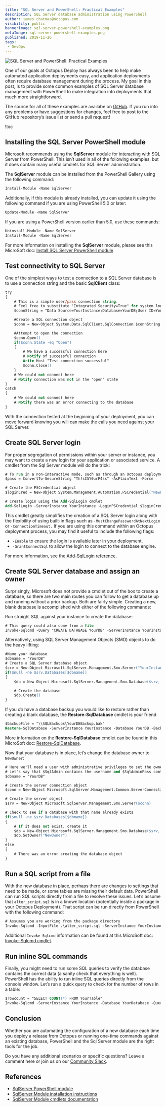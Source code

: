 ```yaml
---
title: "SQL Server and PowerShell: Practical Examples"
description: SQL Server database administration using PowerShell
author: james.chatmas@octopus.com
visibility: public
bannerImage: sql-server-powershell-examples.png
metaImage: sql-server-powershell-examples.png
published: 2019-11-26
tags:
 - DevOps
---
```


![SQL Server and PowerShell: Practical Examples](sql-server-powershell-examples.png)

One of our goals at Octopus Deploy has always been to help make automated application deployments easy, and application deployments often require database management during the process. My goal in this post, is to provide some common examples of SQL Server database management with PowerShell to make integration into deployments that much more straightforward.

The source for all of these examples are availabe on [GitHub](https://github.com/OctopusSamples/sql-server-powershell-examples). If you run into any problems or have suggestions for changes, feel free to post to the GitHub repository’s issue list or send a pull request!

!toc

## Installing the SQL Server PowerShell module
Microsoft recommends using the **SqlServer** module for interacting with SQL Server from PowerShell. This isn’t used in all of the following examples, but it does contain many useful cmdlets for SQL Server administration.

The **SqlServer** module can be installed from the PowerShell Gallery using the following command:

```ps
Install-Module -Name SqlServer
```

Additionally, if this module is already installed, you can update it using the following command if you are using PowerShell 5.0 or later:

```ps
Update-Module -Name SqlServer
```

If you are using a PowerShell version earlier than 5.0, use these commands:

```ps
Uninstall-Module -Name SqlServer
Install-Module -Name SqlServer
```

For more information on installing the **SqlServer** module, please see this MicroSoft doc: [Install SQL Server PowerShell module](https://docs.microsoft.com/en-us/sql/powershell/download-sql-server-ps-module).

## Test connectivity to SQL Server

One of the simplest ways to test a connection to a SQL Server database is to use a connection string and the basic **SqlClient** class:

```ps
try
{
    # This is a simple user/pass connection string.
    # Feel free to substitute "Integrated Security=True" for system logins.
    $connString = "Data Source=YourInstance;Database=YourDB;User ID=YourUser;Password=YourPassword"

    #Create a SQL connection object
    $conn = New-Object System.Data.SqlClient.SqlConnection $connString

    #Attempt to open the connection
    $conn.Open()
    if($conn.State -eq "Open")
    {
        # We have a successful connection here
        # Notify of successful connection
        Write-Host "Test connection successful"
        $conn.Close()
    }
    # We could not connect here
    # Notify connection was not in the "open" state
}
catch
{
    # We could not connect here
    # Notify there was an error connecting to the database
}
```

With the connection tested at the beginning of your deployment, you can move forward knowing  you will can make the calls you need against your SQL Server.

## Create SQL Server login

For proper segregation of permissions within your server or instance, you may want to create a new login for your application or associated service. A cmdlet from the Sql Server module will do the trick:

```ps
# To run in a non-interactive mode, such as through an Octopus deployment, you will most likely need to pass the new login credentials as a PSCredential object.
$pass = ConvertTo-SecureString "Th!sI5Y0urP4ss" -AsPlainText -Force

# Create the PSCredential object
$loginCred = New-Object System.Management.Automation.PSCredential("NewUser",$pass)

# Create login using the Add-SqlLogin cmdlet
Add-SqlLogin -ServerInstance YourInstance -LoginPSCredential $loginCred -LoginType SqlLogin
```

This cmdlet greatly simplifies the creation of a SQL Server login along with the flexibility of using built-in flags such as `-MustChangePasswordAtNextLogin` or `-ConnectionTimeout.` If you are using this command within an Octopus deployment process, you may find it useful to include the following flags:

 - `-Enable` to ensure the login is available later in your deployment.
  - `-GrantConnectSql` to allow the login to connect to the database engine.

For more information, see the [Add-SqlLogin reference](https://docs.microsoft.com/en-us/powershell/module/sqlserver/Add-SqlLogin).

## Create SQL Server database and assign an owner

Surprisingly, Microsoft does not provide a cmdlet out of the box to create a database, so there are two main routes you can follow to get a database up and running without a prior backup. Both are fairly simple. Creating a new, blank database is accomplished with either of the following commands:

Run straight SQL against your instance to create the database:
```ps
# This query could also come from a file
Invoke-Sqlcmd -Query "CREATE DATABASE YourDB" -ServerInstance YourInstance
```

Alternatively, using SQL Server Management Objects (SMO) objects to do the heavy lifting:

```ps
#Name your database
$dbname = "YourDB"
# Create a SQL Server database object
$srv = New-Object Microsoft.SqlServer.Management.Smo.Server("YourInstance")
if($null -ne $srv.Databases[$dbname])
{
    $db = New-Object Microsoft.SqlServer.Management.Smo.Database($srv, $dbname)

    # Create the database
    $db.Create()
}
```

If you *do* have a database backup you would like to restore rather than creating a blank database, the **Restore-SqlDatabase** cmdlet is your friend:

```ps
$backupFile = "\\SQLBackups\YourDBBackup.bak"
Restore-SqlDatabase -ServerInstance YourInstance -Database YourDB -BackupFile $backupFile
```
More information on the **Restore-SqlDatabase** cmdlet can be found in this MicroSoft doc: [Restore-SqlDatabase](https://docs.microsoft.com/en-us/powershell/module/sqlserver/restore-sqldatabase?view=sqlserver-ps).

Now that your database is in place, let’s change the database owner to `NewOwner`:

```ps
# Here we'll need a user with administrative privileges to set the owner.
# Let's say that $SqlAdmin contains the username and $SqlAdminPass contains the password as a secure string.
$dbname = "YourDB"

# Create the server connection object
$conn = New-Object Microsoft.SqlServer.Management.Common.ServerConnection("YourInstance", $SqlAdmin, $SqlAdminPass)

# Create the server object
$srv = New-Object Microsoft.SqlServer.Management.Smo.Server($conn)

# Check to see if a database with that name already exists
if($null -ne $srv.Databases[$dbname])
{
    # If it does not exist, create it
    $db = New-Object Microsoft.SqlServer.Management.Smo.Database($srv, $dbname)
    $db.SetOwner("NewOwner")
}
else
{
    # There was an error creating the database object
}
```

## Run a SQL script from a file

With the new database in place, perhaps there are changes to settings that need to be made, or some tables are missing their default data. PowerShell can run SQL scripts directly from a file to resolve these issues. Let’s assume that `alter_script.sql` is in a known location (potentially inside a package in your Octopus Deployment). That script can be run directly from PowerShell with the following command:

```ps
# Assumes you are working from the package directory
Invoke-Sqlcmd -InputFile .\alter_script.sql -ServerInstance YourInstance -Database YourDB
```

Additional `Invoke-Sqlcmd` information can be found at this MicroSoft doc: [Invoke-Sqlcmd cmdlet](https://docs.microsoft.com/en-us/sql/database-engine/invoke-sqlcmd-cmdlet?view=sql-server-2014).

## Run inline SQL commands
Finally, you might need to run some SQL queries to verify the database contains the correct data (a sanity check that everything is well). PowerShell has the ability to run inline SQL queries directly from the console window. Let’s run a quick query to check for the number of rows in a table:

```ps
$rowcount = "SELECT COUNT(*) FROM YourTable"
Invoke-Sqlcmd -ServerInstance YourInstance -Database YourDatabase -Query $rowcount
```

## Conclusion

Whether you are automating the configuration of a new database each time you deploy a release from Octopus or running one-time commands against an existing database, PowerShell and the Sql Server module are the right tools for the job.

Do you have any additional scenarios or specific questions? Leave a comment here or join us on our [Community Slack](https://octopus.com/slack).

## References
- [SqlServer PowerShell module](https://docs.microsoft.com/en-us/sql/powershell/download-sql-server-ps-module)
- [SqlServer Module installation instructions](https://docs.microsoft.com/en-us/sql/powershell/download-sql-server-ps-module)
- [SqlServer Module cmdlets documentation](https://docs.microsoft.com/en-us/powershell/module/sqlserver/?view=sqlserver-ps)
